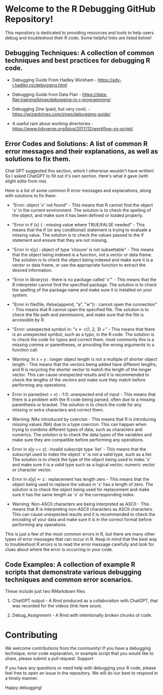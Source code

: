 # Welcome to the R Debugging GitHub Repository!

This repository is dedicated to providing resources and tools to help users debug and troubleshoot their R code. Some helpful links are listed below!

## **Debugging Techniques:** A collection of common techniques and best practices for debugging R code.

- Debugging Guide From Hadley Wickham - https://adv-r.hadley.nz/debugging.html

- Debugging Guide from Data Flair - https://data-flair.training/blogs/debugging-in-r-programming/

- Debugging Zine (paid, but very cool). - https://wizardzines.com/zines/debugging-guide/

- A useful rant about working directories - https://www.tidyverse.org/blog/2017/12/workflow-vs-script/

## **Error Codes and Solutions:** A list of common R error messages and their explanations, as well as solutions to fix them.

Chat GPT suggested this section, which I otherwise wouldn't have written! So I asked ChatGPT to fill out it's own section. Here's what it gave (with slight edits from me). 

Here is a list of some common R error messages and explanations, along with solutions to fix them:

 - "Error: object 'x' not found" - This means that R cannot find the object 'x' in the current environment. The solution is to check the spelling of the object, and make sure it has been defined or loaded properly.

 - "Error in if (x) { : missing value where TRUE/FALSE needed" - This means that the if (or any conditional) statement is trying to evaluate a missing value. The solution is to check the values passed to the if statement and ensure that they are not missing.

 -   "Error in x[y] : object of type 'closure' is not subsettable" - This means that the object being indexed is a function, not a vector or data frame. The solution is to check the object being indexed and make sure it is a vector or data frame, or use the appropriate function to extract the desired information.

 -   "Error in library(x) : there is no package called 'x'" - This means that the R interpreter cannot find the specified package. The solution is to check the spelling of the package name and make sure it is installed on your system.

  -  "Error in file(file, ifelse(append, "a", "w")) : cannot open the connection" - This means that R cannot open the specified file. The solution is to check the file path and permissions, and make sure that the file is accessible by R.

  -  "Error: unexpected symbol in: "x <- c(1, 2, 3) +" - This means that there is an unexpected symbol, such as a typo, in the R code. The solution is to check the code for typos and correct them, most commonly this is a missing comma or parentheses, or providing the wrong arguments to a function call.

 -   Warning: In x + y : longer object length is not a multiple of shorter object length - This means that the vectors being added have different lengths, and R is recycling the shorter vector to match the length of the longer vector. This can cause unexpected results and it is recommended to check the lengths of the vectors and make sure they match before performing any operations.

  -  Error in parse(text = x) : <text>:1:0: unexpected end of input - This means that there is a problem with the R code being parsed, often due to a missing parenthesis or bracket. The solution is to check the code for any missing or extra characters and correct them.

  -  Warning: NAs introduced by coercion - This means that R is introducing missing values (NA) due to a type coercion. This can happen when trying to combine different types of data, such as characters and numerics. The solution is to check the data types of the variables and make sure they are compatible before performing any operations.

  -  Error in x[y == z] : invalid subscript type 'list' - This means that the subscript used to index the object 'x' is not a valid type, such as a list. The solution is to check the type of the object being used to index 'x' and make sure it is a valid type such as a logical vector, numeric vector or character vector.

  -  Error in x[y] <- z : replacement has length zero - This means that the object being used to replace the values in 'x' has a length of zero. The solution is to check the object being used for replacement and make sure it has the same length as 'x' or the corresponding index.

  -  Warning: Non-ASCII characters are being interpreted as ASCII - This means that R is interpreting non-ASCII characters as ASCII characters. This can cause unexpected results and it is recommended to check the encoding of your data and make sure it is in the correct format before performing any operations.


This is just a few of the most common errors in R, but there are many other types of error messages that can occur in R. Keep in mind that the best way to troubleshoot R errors is to read the error message carefully and look for clues about where the error is occurring in your code.

## **Code Examples:** A collection of example R scripts that demonstrate various debugging techniques and common error scenarios.

These include just two RMarkdown files

1. ChatGPT output - A Rmd produced as a collaboration with ChatGPT, that was recorded for the videos (link here soon). 

2. Debug_Assignment - A Rmd with intentionally broken chunks of code. 

# Contributing

We welcome contributions from the community! If you have a debugging technique, error code explanation, or example script that you would like to share, please submit a pull request.
Support

If you have any questions or need help with debugging your R code, please feel free to open an issue in the repository. We will do our best to respond in a timely manner.

Happy debugging!
